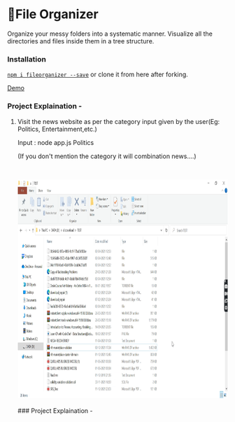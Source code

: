 # 📁File Organizer

Organize your messy folders into a systematic manner.
Visualize all the directories and files inside them in a tree structure.

### Installation

[`npm i fileorganizer --save`](https://www.npmjs.com/package/fileorganizerary) or clone it from here after forking.

<a href = "https://screenrec.com/share/aA1sShemWq">Demo</a>

### Project Explaination - 
1. <p>Visit the news website as per the category input given by the user(Eg: Politics, Entertainment,etc.)</p>
   <p>Input : node app.js Politics</p>
   <p>(If you don't mention the category it will combination news....)</p><br>
  
   <img src = "Project/s1.png" width = 700 height = 500><br><br>### Project Explaination - 
